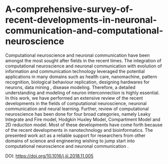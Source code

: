 # A-comprehensive-survey-of-recent-developments-in-neuronal-communication-and-computational-neuroscience

Computational neuroscience and neuronal communication have been amongst the most sought after fields in the recent times. The integration of computational neuroscience and neuronal communication with evolution of information and communication technology leveraged the potential applications in many domains such as health care, nanomachine, pattern recognition, biological behaviour replication, designing hardwares for neurons, data mining , disease modeling. Therefore, a detailed understanding and modeling of neuron interconnection is highly essential. In this work, we have performed an extensive review of the recent developments in the fields of computational neuroscience, neuronal communication and neural learning. Further, review of computational neuroscience has been done for four broad categories, namely Leaky Integrate and Fire model, Hodgkin Huxley Model, Compartment Model and 2D reduction model. Most of these developments have come forth because of the recent developments in nanotechnology and bioinformatics. The presented work act as a reliable support for researchers from other domains of science and engineering wishing to jump start into computational neuroscience and neuronal communication .



DOI: https://doi.org/10.1016/j.jii.2018.11.005


